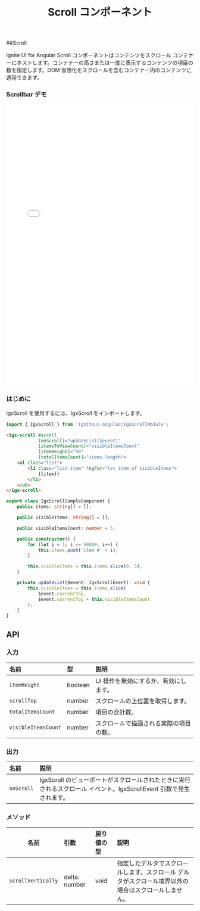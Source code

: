 ﻿---
title: Scroll コンポーネント
_description: Ignite UI for Angular Scroll Bar コンポーネントは、レスポンシブで直感的な UI のためにスクロールを実装するスタンドアロン ネイティブなコントロールです。
_keywords: Ignite UI for Angular, UI コントロール, Angular ウィジェット, web ウィジェット, UI ウィジェット, Angular, ネイティブ Angular コンポーネント スィート, ネイティブ Angular コントロール, ネイティブ Angular コンポーネント ライブラリ, Angular Scrollbar コンポーネント, Angular Scrollbar コントロール
_language: ja
---

##Scroll

<p class="highlight">Ignite UI for Angular Scroll コンポーネントはコンテンツをスクロール コンテナーにホストします。コンテナーの高さまたは一度に表示するコンテンツの項目の数を指定します。DOM 仮想化をスクロールを含むコンテナー内のコンテンツに適用できます。</p>
<div class="divider"></div>

### Scrollbar デモ

<div class="sample-container" style="height: 755px">
    <iframe frameborder="0" seamless width="100%" height="100%" src="{environment:demosBaseUrl}/scroll"></iframe>
</div>
<div class="divider--half"></div>

### はじめに

IgxScroll を使用するには、IgxScroll をインポートします。

```typescript
import { IgxScroll } from 'igniteui-angular/IgxScrollModule';
```

<div class="divider--half"></div>

```html
<igx-scroll #scroll
            (onScroll)="updateList($event)"
            [itemsToViewCount]="visibleItemsCount"
            [itemHeight]="50"
            [totalItemsCount]="items.length">
    <ul class="list">
        <li class="list-item" *ngFor="let item of visibleItems">
            {{item}}
        </li>
    </ul>
</igx-scroll>
```

```typescript
export class IgxScrollSampleComponent {
    public items: string[] = [];

    public visibleItems: string[] = [];

    public visibleItemsCount: number = 5;

    public constructor() {
        for (let i = 1; i <= 50000; i++) {
            this.items.push('item #' + i);
        }

        this.visibleItems = this.items.slice(0, 5);
    }

    private updateList($event: IgxScrollEvent): void {
        this.visibleItems = this.items.slice(
            $event.currentTop,
            $event.currentTop + this.visibleItemsCount
        );
    }
}
```

<div class="divider--half"></div>

## API

### 入力

| 名前                | 型      | 説明                                   |
| :------------------ | :------ | :------------------------------------- |
| `itemHeight`        | boolean | UI 操作を無効にするか、有効にします。  |
| `scrollTop`         | number  | スクロールの上位置を取得します。       |
| `totalItemsCount`   | number  | 項目の合計数。                         |
| `visibleItemsCount` | number  | スクロールで描画される実際の項目の数。 |

<div class="divider--half"></div>

### 出力

| 名前       | 説明                                                                                                               |
| :--------- | :----------------------------------------------------------------------------------------------------------------- |
| `onScroll` | IgxScroll のビューポートがスクロールされたときに実行されるスクロール イベント。IgxScrollEvent 引数で発生されます。 |

<div class="divider--half"></div>

### メソッド

|        名前        | 引数          | 戻り値の型 | 説明                                                                                                |
| :----------------: | :------------ | :--------- | :-------------------------------------------------------------------------------------------------- |
| `scrollVertically` | delta: number | void       | 指定したデルタでスクロールします。スクロール デルタがスクロール境界以外の場合はスクロールしません。 |

<div class="divider--half"></div>
